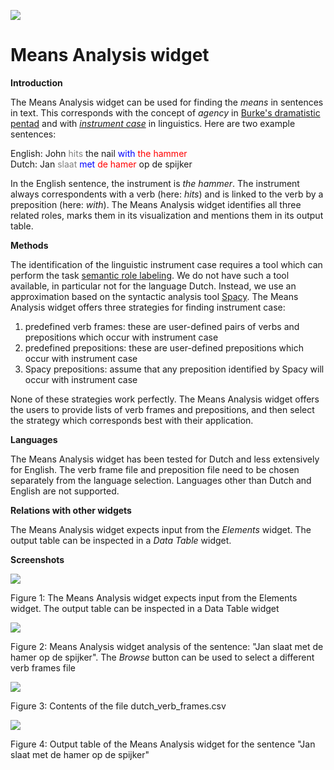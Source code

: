 ![](../../orangecontrib/storynavigation/widgets/icons/means_analysis_icon.png)

Means Analysis widget
=====================

**Introduction**

The Means Analysis widget can be used for finding the *means* in sentences in text. This corresponds with the concept of 
*agency* in [Burke's dramatistic pentad](https://en.wikipedia.org/wiki/Dramatistic_pentad#Agency) and with 
*[instrument case](https://en.wikipedia.org/wiki/Instrumental_case)* in linguistics. Here are two example sentences:

English: John <span style="color:grey">hits</span> the nail <span style="color:blue">with</span> 
<span style="color:red">the hammer</span>
<br>Dutch: Jan <span style="color:grey">slaat</span> <span style="color:blue">met</span> 
<span style="color:red">de hamer</span> op de spijker

In the English sentence, the instrument is *the hammer*. The instrument always correspondents with a verb (here: *hits*) 
and is linked to the verb by a preposition (here: *with*). The Means Analysis widget identifies all three related roles, 
marks them in its visualization and mentions them in its output table.

**Methods**

The identification of the linguistic instrument case requires a tool which can perform the task 
[semantic role labeling](https://en.wikipedia.org/wiki/Semantic_role_labeling). We do not have such a tool available, 
in particular not for the language Dutch. Instead, we use an approximation based on the syntactic analysis tool 
[Spacy](https://spacy.io/). The Means Analysis widget offers three strategies for finding instrument case:

1. predefined verb frames: these are user-defined pairs of verbs and prepositions which occur with instrument case
2. predefined prepositions: these are user-defined prepositions which occur with instrument case
3. Spacy prepositions: assume that any preposition identified by Spacy will occur with instrument case

None of these strategies work perfectly. The Means Analysis widget offers the users to provide lists of verb frames and 
prepositions, and then select the strategy which corresponds best with their application.

**Languages**

The Means Analysis widget has been tested for Dutch and less extensively for English. The verb frame file and preposition 
file need to be chosen separately from the language selection. Languages other than Dutch and English are not supported.

**Relations with other widgets**

The Means Analysis widget expects input from the *Elements* widget. The output table can be inspected in a *Data Table* 
widget.

**Screenshots**

![](icons/means_analysis_pipeline.png)

Figure 1: The Means Analysis widget expects input from the Elements widget. The output table can be inspected in a Data 
Table widget

![](icons/means_analysis_widget.png)

Figure 2: Means Analysis widget analysis of the sentence: "Jan slaat met de hamer op de spijker".
The *Browse* button can be used to select a different verb frames file

![](icons/means_analysis_verb_frames.png)

Figure 3: Contents of the file dutch_verb_frames.csv

![](icons/means_analysis_output.png)

Figure 4: Output table of the Means Analysis widget for the sentence "Jan slaat met de hamer op de spijker"
